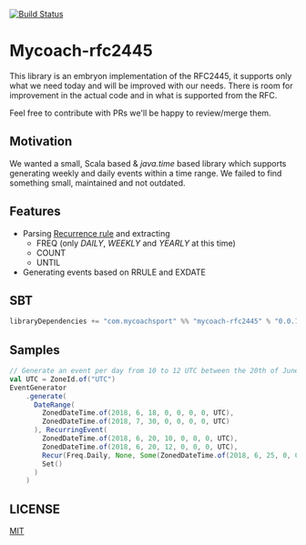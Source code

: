 [![Build Status](https://travis-ci.org/GlobalSport/mycoach-rfc2445.svg?branch=develop)](https://travis-ci.org/GlobalSport/mycoach-rfc2445)

# Mycoach-rfc2445
This library is an embryon implementation of the RFC2445, it supports only what we need today and will be improved with
our needs. There is room for improvement in the actual code and in what is supported from the RFC.

Feel free to contribute with PRs we'll be happy to review/merge them.

## Motivation
We wanted a small, Scala based & *java.time* based library which supports generating weekly and daily events within a time range.
We failed to find something small, maintained and not outdated.

## Features
- Parsing [Recurrence rule](https://tools.ietf.org/html/rfc5545#section-3.3.10) and extracting
    - FREQ (only *DAILY*, *WEEKLY* and *YEARLY* at this time)
    - COUNT
    - UNTIL
- Generating events based on RRULE and EXDATE

## SBT
```scala
libraryDependencies += "com.mycoachsport" %% "mycoach-rfc2445" % "0.0.1"
```

## Samples
```scala
// Generate an event per day from 10 to 12 UTC between the 20th of June and the 25th of June (included)
val UTC = ZoneId.of("UTC")
EventGenerator
    .generate(
      DateRange(
        ZonedDateTime.of(2018, 6, 18, 0, 0, 0, 0, UTC),
        ZonedDateTime.of(2018, 7, 30, 0, 0, 0, 0, UTC)
      ), RecurringEvent(
        ZonedDateTime.of(2018, 6, 20, 10, 0, 0, 0, UTC),
        ZonedDateTime.of(2018, 6, 20, 12, 0, 0, 0, UTC),
        Recur(Freq.Daily, None, Some(ZonedDateTime.of(2018, 6, 25, 0, 0, 0, 0, UTC))),
        Set()
      )
    )
```


## LICENSE
[MIT](LICENSE)